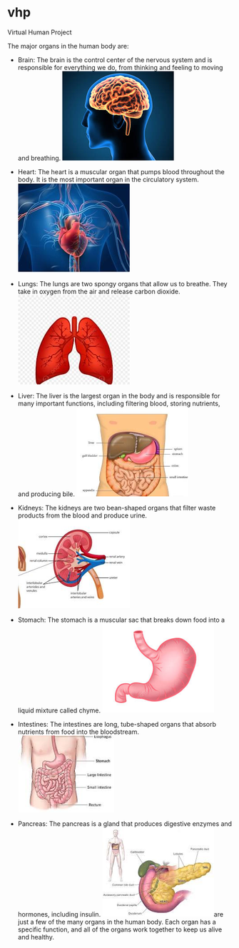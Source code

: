 # vhp
Virtual Human Project


The major organs in the human body are:

- Brain: The brain is the control center of the nervous system and is responsible for everything we do, from thinking and feeling to moving and breathing.
![brain](doc/images/brain.jpeg "brain")

- Heart: The heart is a muscular organ that pumps blood throughout the body. It is the most important organ in the circulatory system.
  ![heart](doc/images/heart.jpeg "heart")

- Lungs: The lungs are two spongy organs that allow us to breathe. They take in oxygen from the air and release carbon dioxide.
  ![lungs](doc/images/lungs.jpeg "lungs")
- Liver: The liver is the largest organ in the body and is responsible for many important functions, including filtering blood, storing nutrients, and producing bile.
  ![liver](doc/images/liver.jpeg "liver")
- Kidneys: The kidneys are two bean-shaped organs that filter waste products from the blood and produce urine.
  ![kidneys](doc/images/kidneys.jpeg "kidneys")
- Stomach: The stomach is a muscular sac that breaks down food into a liquid mixture called chyme.
  ![stomach](doc/images/stomach.jpeg "stomach")
- Intestines: The intestines are long, tube-shaped organs that absorb nutrients from food into the bloodstream.
  ![intestines](doc/images/intestines.jpeg "intestines")
- Pancreas: The pancreas is a gland that produces digestive enzymes and hormones, including insulin.
  ![pancreas](doc/images/pancreas.jpeg "pancreas")are just a few of the many organs in the human body. Each organ has a specific function, and all of the organs work together to keep us alive and healthy.